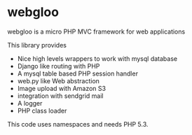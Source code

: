 webgloo
=======

webgloo is a micro PHP MVC framework for web applications

This library provides 

+ Nice high levels wrappers to work with mysql database
+ Django like routing with PHP
+ A mysql table based PHP session handler
+ web.py like Web abstraction
+ Image upload with Amazon S3 
+ integration with sendgrid mail 
+ A logger
+ PHP class loader


This code uses namespaces and needs PHP 5.3.
